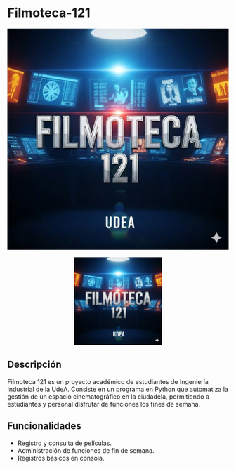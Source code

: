 # Filmoteca-121

![Logo](Logo.jpg)
<p align="center">
  <img src="Logo.jpg" alt="Logo Filmoteca 121" width="200"/>
</p>

## Descripción
Filmoteca 121 es un proyecto académico de estudiantes de Ingeniería Industrial de la UdeA. Consiste en un programa en Python que automatiza la gestión de un espacio cinematográfico en la ciudadela, permitiendo a estudiantes y personal disfrutar de funciones los fines de semana.

## Funcionalidades
- Registro y consulta de películas.
- Administración de funciones de fin de semana.
- Registros básicos en consola.

